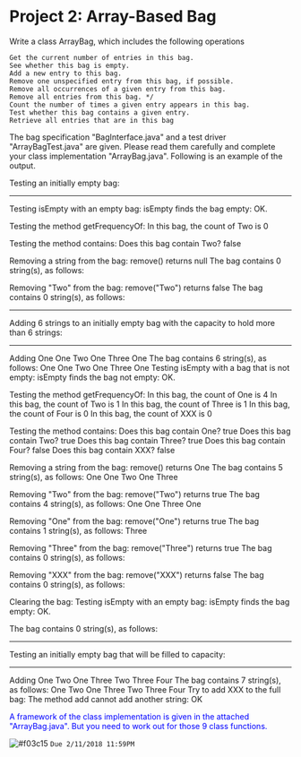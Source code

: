 # Project 2: Array-Based Bag

Write a class ArrayBag, which includes the following operations

    Get the current number of entries in this bag.
    See whether this bag is empty.
    Add a new entry to this bag.
    Remove one unspecified entry from this bag, if possible.
    Remove all occurrences of a given entry from this bag.
    Remove all entries from this bag. */
    Count the number of times a given entry appears in this bag.
    Test whether this bag contains a given entry.
    Retrieve all entries that are in this bag

The bag specification "BagInterface.java" and a test driver "ArrayBagTest.java" are given. Please read them carefully and complete your class implementation "ArrayBag.java". Following is an example of the output.

Testing an initially empty bag:
___
Testing isEmpty with an empty bag:
isEmpty finds the bag empty: OK.


Testing the method getFrequencyOf:
In this bag, the count of Two is 0

Testing the method contains:
Does this bag contain Two? false

Removing a string from the bag:
remove() returns null
The bag contains 0 string(s), as follows:


Removing "Two" from the bag:
remove("Two") returns false
The bag contains 0 string(s), as follows:

___

Adding 6 strings to an initially empty bag with the capacity to hold more than 6 strings:

___
Adding One One Two One Three One
The bag contains 6 string(s), as follows:
One One Two One Three One
Testing isEmpty with a bag that is not empty:
isEmpty finds the bag not empty: OK.


Testing the method getFrequencyOf:
In this bag, the count of One is 4
In this bag, the count of Two is 1
In this bag, the count of Three is 1
In this bag, the count of Four is 0
In this bag, the count of XXX is 0

Testing the method contains:
Does this bag contain One? true
Does this bag contain Two? true
Does this bag contain Three? true
Does this bag contain Four? false
Does this bag contain XXX? false

Removing a string from the bag:
remove() returns One
The bag contains 5 string(s), as follows:
One One Two One Three

Removing "Two" from the bag:
remove("Two") returns true
The bag contains 4 string(s), as follows:
One One Three One

Removing "One" from the bag:
remove("One") returns true
The bag contains 1 string(s), as follows:
Three

Removing "Three" from the bag:
remove("Three") returns true
The bag contains 0 string(s), as follows:


Removing "XXX" from the bag:
remove("XXX") returns false
The bag contains 0 string(s), as follows:


Clearing the bag:
Testing isEmpty with an empty bag:
isEmpty finds the bag empty: OK.

The bag contains 0 string(s), as follows:

___


Testing an initially empty bag that  will be filled to capacity:
___
Adding One Two One Three Two Three Four
The bag contains 7 string(s), as follows:
One Two One Three Two Three Four
Try to add XXX to the full bag:
The method add cannot add another string: OK

<span style="color:blue"> A framework of the class implementation is given in the attached "ArrayBag.java". But you need to work out for those 9 class functions. </span>

![#f03c15](https://placehold.it/15/f03c15/000000?text=+) `Due 2/11/2018 11:59PM`
